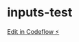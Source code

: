 # inputs-test

[Edit in Codeflow ⚡️](https://stackblitz.com/~/github.com/yehor-akunishnikov/inputs-test)